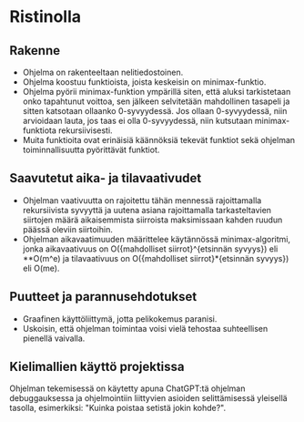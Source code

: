 # Ristinolla
## Rakenne
- Ohjelma on rakenteeltaan nelitiedostoinen.
- Ohjelma koostuu funktioista, joista keskeisin on minimax-funktio.
- Ohjelma pyörii minimax-funktion ympärillä siten, että aluksi tarkistetaan onko tapahtunut voittoa, sen jälkeen selvitetään mahdollinen tasapeli ja sitten katsotaan ollaanko 0-syvyydessä. Jos ollaan 0-syvyydessä, niin arvioidaan lauta, jos taas ei olla 0-syvyydessä, niin kutsutaan minimax-funktiota rekursiivisesti.
- Muita funktioita ovat erinäisiä käännöksiä tekevät funktiot sekä ohjelman toiminnallisuutta pyörittävät funktiot.

## Saavutetut aika- ja tilavaativudet
- Ohjelman vaativuutta on rajoitettu tähän mennessä rajoittamalla rekursiivista syvyyttä ja uutena asiana rajoittamalla tarkasteltavien siirtojen määrä aikaisemmista siirroista maksimissaan kahden ruudun päässä oleviin siirtoihin.
- Ohjelman aikavaatimuuden määrittelee käytännössä minimax-algoritmi, jonka aikavaativuus on O({mahdolliset siirrot}^{etsinnän syvyys}) eli **O(m^e) ja tilavaativuus on O({mahdolliset siirrot}*{etsinnän syvyys}) eli O(me).

## Puutteet ja parannusehdotukset
- Graafinen käyttöliittymä, jotta pelikokemus paranisi.
- Uskoisin, että ohjelman toimintaa voisi vielä tehostaa suhteellisen pienellä vaivalla.

## Kielimallien käyttö projektissa
Ohjelman tekemisessä on käytetty apuna ChatGPT:tä ohjelman debuggauksessa ja ohjelmointiin liittyvien asioiden selittämisessä yleisellä tasolla, esimerkiksi: "Kuinka poistaa setistä jokin kohde?".


